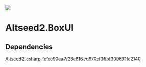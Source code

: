 [![](https://github.com/wraikny/Altseed2.BoxUI/workflows/CI/badge.svg)](https://github.com/wraikny/Altseed2.BoxUI/actions?workflow=CI)
# Altseed2.BoxUI

## Dependencies
[Altseed2-csharp fcfce90aa7f26e816ed970cf35bf309691fc2140](https://github.com/altseed/Altseed2-csharp/commit/fcfce90aa7f26e816ed970cf35bf309691fc2140)
